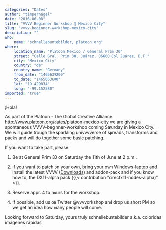 ```yaml
---
categories: "Dates"
author: "timpernagel"
date: "2016-06-08"
title: "VVVV Beginner Workshop @ Mexico City"
slug: "vvvv-beginner-workshop-mexico-city"
description: ""
who: 
    name: "schnellebuntebilder, platoon.org"
where: 
    location_name: "Platoon Mexico / General Prim 30"
    street: "Calle Gral. Prim 30, Juárez, 06600 Col Juárez, D.F."
    city: "Mexico City"
    country: "de"
    country_name: "Germany"
    from_date: "1465639200"
    to_date: "1465653600"
    lat: "19.429834"
    long: "-99.152580"
imported: "true"
---
```



¡Hola!

As part of the Platoon - The Global Creative Alliance <http://www.platoon.org/dates/platoon-mexico-city> we are giving a spontaneous VVVV-beginner-workshop coming Saturday in Mexico City.
We will guide trough the sparkling univvvverse of spreads, transforms and packs and will do together some basic patching.

If you want to take part, please:

1. Be at General Prim 30 on Saturday the 11th of June at 2 p.m..

2. If you want to patch on your own, bring your own Windows-laptop and install the latest VVVV ([Downloads](https://legacy.vvvv.org/downloads)) and addon-pack and if you know how to, the DX11-alpha pack ({{< contribution "directx11-nodes-alpha)" >}}.

3. Reserve appr. 4 to hours for the workshop.

4. If possible, add us on Twitter @vvvvorkshop and drop us short PM so we get an idea how many people will come.

Looking forward to Saturday, 
yours truly schnellebuntebilder a.k.a. coloridas imágenes rápidas
